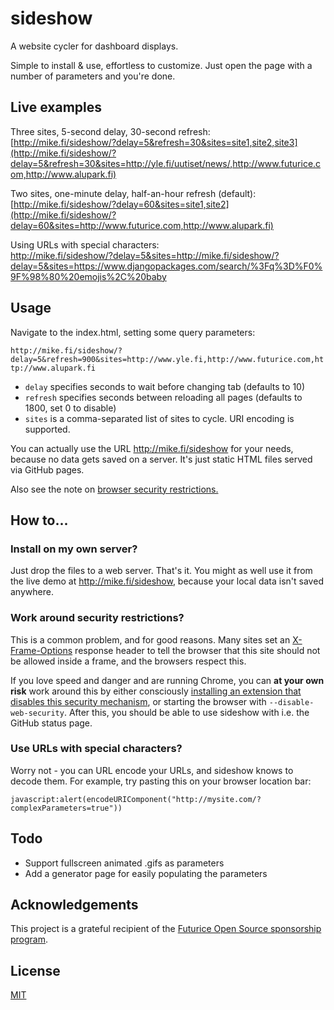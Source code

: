 # sideshow

A website cycler for dashboard displays.

Simple to install & use, effortless to customize. Just open the page with a number of parameters and you're done.

## Live examples

Three sites, 5-second delay, 30-second refresh:<br /> [http://mike.fi/sideshow/?delay=5&refresh=30&sites=site1,site2,site3](http://mike.fi/sideshow/?delay=5&refresh=30&sites=http://yle.fi/uutiset/news/,http://www.futurice.com,http://www.alupark.fi)

Two sites, one-minute delay, half-an-hour refresh (default):<br /> [http://mike.fi/sideshow/?delay=60&sites=site1,site2](http://mike.fi/sideshow/?delay=60&sites=http://www.futurice.com,http://www.alupark.fi)

Using URLs with special characters:<br />
http://mike.fi/sideshow/?delay=5&sites=http://mike.fi/sideshow/?delay=5&sites=https://www.djangopackages.com/search/%3Fq%3D%F0%9F%98%80%20emojis%2C%20baby

## Usage

Navigate to the index.html, setting some query parameters:

 `http://mike.fi/sideshow/?delay=5&refresh=900&sites=http://www.yle.fi,http://www.futurice.com,http://www.alupark.fi`

- `delay` specifies seconds to wait before changing tab (defaults to 10)
- `refresh` specifies seconds between reloading all pages (defaults to 1800, set 0 to disable)
- `sites` is a comma-separated list of sites to cycle. URI encoding is supported.


You can actually use the URL http://mike.fi/sideshow for your needs, because no data gets saved on a server. It's just static HTML files served via GitHub pages.

Also see the note on [browser security restrictions.](#work-around-security-restrictions)

## How to...

### Install on my own server?

Just drop the files to a web server. That's it. You might as well use it from the live demo at http://mike.fi/sideshow, because your local data isn't saved anywhere.

### Work around security restrictions?

This is a common problem, and for good reasons. Many sites set an [X-Frame-Options](https://developer.mozilla.org/en-US/docs/Web/HTTP/X-Frame-Options) response header to tell the browser that this site should not be allowed inside a frame, and the browsers respect this.

If you love speed and danger and are running Chrome, you can **at your own risk** work around this by either consciously [installing an extension that disables this security mechanism](https://chrome.google.com/webstore/detail/ignore-x-frame-headers/gleekbfjekiniecknbkamfmkohkpodhe), or starting the browser with `--disable-web-security`. After this, you should be able to use sideshow with i.e. the GitHub status page.

### Use URLs with special characters?

Worry not - you can URL encode your URLs, and sideshow knows to decode them. For example, try pasting this on your browser location bar:

`javascript:alert(encodeURIComponent("http://mysite.com/?complexParameters=true"))`

## Todo

- Support fullscreen animated .gifs as parameters
- Add a generator page for easily populating the parameters

## Acknowledgements

This project is a grateful recipient of the [Futurice Open Source sponsorship program](http://futurice.com/blog/sponsoring-free-time-open-source-activities).

## License

[MIT](https://github.com/mieky/sideshow/blob/master/LICENSE)

